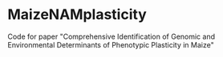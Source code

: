 # MaizeNAMplasticity
Code for paper "Comprehensive Identification of Genomic and Environmental Determinants of Phenotypic Plasticity in Maize"
